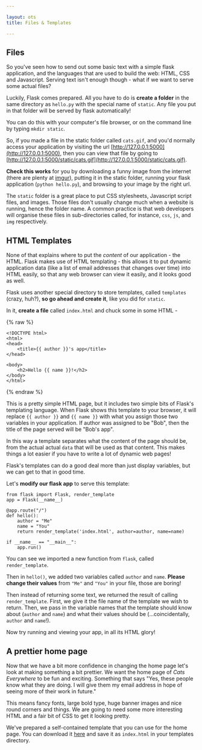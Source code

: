 ```yaml
---

layout: ots
title: Files & Templates

---
```


## Files

So you've seen how to send out some basic text with a simple flask application, and the languages that are used to build the web: HTML, CSS and Javascript. Serving text isn't enough though - what if we want to serve some actual files?

Luckily, Flask comes prepared. All you have to do is **create a folder** in the same directory as `hello.py` with the special name of `static`. Any file you put in that folder will be served by flask automatically!

You can do this with your computer's file browser, or on the command line by typing `mkdir static`.

So, if you made a file in the static folder called `cats.gif`, and you'd normally access your application by visiting the url [http://127.0.0.1:5000](http://127.0.0.1:5000), then you can view that file by going to [http://127.0.0.1:5000/static/cats.gif](http://127.0.0.1:5000/static/cats.gif).

**Check this works** for you by downloading a funny image from the internet (there are plenty at [imgur](http://imgur.com)), putting it in the static folder, running your flask application (`python hello.py`), and browsing to your image by the right url.

The `static` folder is a great place to put CSS stylesheets, Javascript script files, and images. Those files don't usually change much when a website is running, hence the folder name. A common practice is that web developers will organise these files in sub-directories called, for instance, `css`, `js`, and `img` respectively. 

## HTML Templates

None of that explains where to put the *content* of our application - the HTML. Flask makes use of HTML templating - this allows it to put dynamic application data (like a list of email addresses that changes over time) into HTML easily, so that any web browser can view it easily, and it looks good as well.

Flask uses another special directory to store templates, called `templates` (crazy, huh?), **so go ahead and create it**, like you did for `static`.

In it, **create a file** called `index.html` and chuck some in some HTML -

{% raw %}

    <!DOCTYPE html>
    <html>
    <head>
        <title>{{ author }}'s app</title>
    </head>
    
    <body>
        <h2>Hello {{ name }}!</h2>
    </body>
    </html>

{% endraw %}

This is a pretty simple HTML page, but it includes two simple bits of Flask's templating language. When Flask shows this template to your browser, it will replace `{{ author }}` and `{{ name }}` with what you assign those two variables in your application. If author was assigned to be "Bob", then the title of the page served will be "Bob's app".

In this way a template separates what the content of the page should be, from the actual actual `data` that will be used as that content. This makes things a lot easier if you have to write a lot of dynamic web pages!

Flask's templates can do a good deal more than just display variables, but we can get to that in good time.

Let's **modify our flask app** to serve this template:

    from flask import Flask, render_template
    app = Flask(__name__)

    @app.route("/")
    def hello():
        author = "Me"
        name = "You"
        return render_template('index.html', author=author, name=name)

    if __name__ == "__main__":
        app.run()

You can see we imported a new function from `flask`, called `render_template`.

Then in `hello()`, we added two variables called `author` and `name`. **Please change their values** from `"Me"` and `"You"` in your file, those are boring!

Then instead of returning some text, we returned the result of calling `render_template`. First, we give it the file name of the template we wish to return. Then, we pass in the variable names that the template should know about (`author` and `name`) and what their values should be (...coincidentally, `author` and `name`!).

Now try running and viewing your app, in all its HTML glory!

## A prettier home page

Now that we have a bit more confidence in changing the home page let's look at making something a bit prettier. We want the home page of _Cats Everywhere_ to be fun and exciting. Something that says "Yes, these people know what they are doing. I will give them my email address in hope of seeing more of their work in future."

This means fancy fonts, large bold type, huge banner images and nice round corners and things. We are going to need some more interesting HTML and a fair bit of CSS to get it looking pretty.

We've prepared a self-contained template that you can use for the home page. You can download it [here](code/templates/files-templates.html) and save it as `index.html` in your templates directory.
